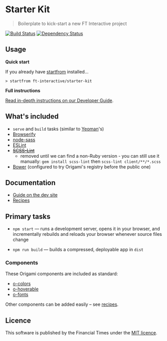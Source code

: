 # Starter Kit

> Boilerplate to kick-start a new FT Interactive project

[![Build Status][travis-image]][travis-url] [![Dependency Status][devdeps-image]][devdeps-url]

## Usage

**Quick start**

If you already have [startfrom](https://github.com/callumlocke/startfrom) installed...

```shell
> startfrom ft-interactive/starter-kit
```

**Full instructions**

[Read in-depth instructions on our Developer Guide](https://ft-interactive.github.io/guides/starter-kit/).

## What's included

- `serve` and `build` tasks (similar to [Yeoman](http://yeoman.io/learning/index.html)'s)
- [Browserify](http://browserify.org/)
- [node-sass](https://github.com/sass/node-sass)
- [ESLint](http://eslint.org/)
- ~~[SCSS-Lint](https://github.com/causes/scss-lint)~~
  - removed until we can find a non-Ruby version - you can still use it manually: `gem install scss-lint` then `scss-lint client/**/*.scss`
- [Bower](http://bower.io/) (configured to try Origami's registry before the public one)

## Documentation

- [Guide on the dev site](http://ft-interactive.github.io/guides/starter-kit/)
- [Recipes](docs/recipes/README.md)


## Primary tasks

- `npm start` — runs a development server, opens it in your browser, and incrementally rebuilds and reloads your browser whenever source files change

- `npm run build` — builds a compressed, deployable app in `dist`


### Components

These Origami components are included as standard:

- [o-colors](http://registry.origami.ft.com/components/o-colors)
- [o-hoverable](http://registry.origami.ft.com/components/o-hoverable)
- [o-fonts](http://registry.origami.ft.com/components/o-fonts)

Other components can be added easily – see [recipes](docs/recipes/README.md).

## Licence
This software is published by the Financial Times under the [MIT licence](http://opensource.org/licenses/MIT).

<!-- badge URLs -->
[travis-url]: http://travis-ci.org/ft-interactive/starter-kit
[travis-image]: https://img.shields.io/travis/ft-interactive/starter-kit.svg?style=flat-square

[devdeps-url]: https://david-dm.org/ft-interactive/starter-kit#info=devDependencies
[devdeps-image]: https://img.shields.io/david/dev/ft-interactive/starter-kit.svg?style=flat-square
